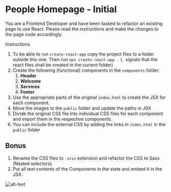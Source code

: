 # People Homepage - Initial

You are a Frontend Developer and have been tasked to refactor an existing page to use React. Please read the instructions and make the changes to the page code accordingly.

Instructions
1. To be able to run `create-react-app` copy the project files to a folder outside this one. Then run `npx create-react-app .` (`.` signals that the react files shall be created in the current folder)
2. Create the following (functional) components in the `components` folder:
    1. **Header**
    2. **Welcome**
    3. **Services**
    4. **Footer**
3. Use the appropriate parts of the original `index.html` to create the JSX for each component.
4. Move the images to the `public` folder and update the paths in JSX
5. Divide the original CSS file into individual CSS files for each component and import them in the respective components.
6. You can include the external CSS by adding the links in `index.html` in the `public` folder

## Bonus
1. Rename the CSS files to `.scss` extension and refactor the CSS to Sass (Nested selectors).
2. Put all text contents of the Components in the state and embed it in the JSX.

![alt-text](NNP.png 'Reference Image')
